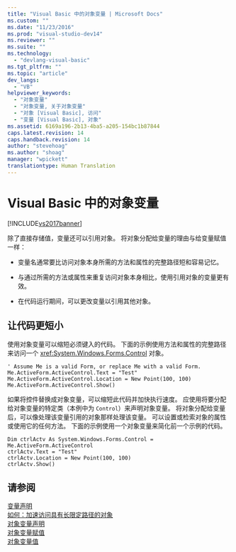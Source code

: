 ```yaml
---
title: "Visual Basic 中的对象变量 | Microsoft Docs"
ms.custom: ""
ms.date: "11/23/2016"
ms.prod: "visual-studio-dev14"
ms.reviewer: ""
ms.suite: ""
ms.technology: 
  - "devlang-visual-basic"
ms.tgt_pltfrm: ""
ms.topic: "article"
dev_langs: 
  - "VB"
helpviewer_keywords: 
  - "对象变量"
  - "对象变量, 关于对象变量"
  - "对象 [Visual Basic], 访问"
  - "变量 [Visual Basic], 对象"
ms.assetid: 6169a196-2b13-4ba5-a205-154bc1b87844
caps.latest.revision: 14
caps.handback.revision: 14
author: "stevehoag"
ms.author: "shoag"
manager: "wpickett"
translationtype: Human Translation
---
```

# Visual Basic 中的对象变量
[!INCLUDE[vs2017banner](../../../../csharp/includes/vs2017banner.md)]

除了直接存储值，变量还可以引用对象。  将对象分配给变量的理由与给变量赋值一样：  
  
-   变量名通常要比访问对象本身所需的方法和属性的完整路径短和容易记忆。  
  
-   与通过所需的方法或属性来重复访问对象本身相比，使用引用对象的变量更有效。  
  
-   在代码运行期间，可以更改变量以引用其他对象。  
  
## 让代码更短小  
 使用对象变量可以缩短必须键入的代码。  下面的示例使用方法和属性的完整路径来访问一个 <xref:System.Windows.Forms.Control> 对象。  
  
```  
' Assume Me is a valid Form, or replace Me with a valid Form.  
Me.ActiveForm.ActiveControl.Text = "Test"  
Me.ActiveForm.ActiveControl.Location = New Point(100, 100)  
Me.ActiveForm.ActiveControl.Show()  
```  
  
 如果将控件替换成对象变量，可以缩短此代码并加快执行速度。  应使用将要分配给对象变量的特定类（本例中为 `Control`）来声明对象变量。  将对象分配给变量后，可以像处理该变量引用的对象那样处理该变量。  可以设置或检索对象的属性或使用它的任何方法。  下面的示例使用一个对象变量来简化前一个示例的代码。  
  
```  
Dim ctrlActv As System.Windows.Forms.Control = Me.ActiveForm.ActiveControl  
ctrlActv.Text = "Test"  
ctrlActv.Location = New Point(100, 100)  
ctrlActv.Show()  
```  
  
## 请参阅  
 [变量声明](../../../../visual-basic/programming-guide/language-features/variables/variable-declaration.md)   
 [如何：加速访问具有长限定路径的对象
](../../../../visual-basic/programming-guide/language-features/variables/how-to-speed-up-access-to-an-object-with-a-long-qualification-path.md)   
 [对象变量声明](../../../../visual-basic/programming-guide/language-features/variables/object-variable-declaration.md)   
 [对象变量赋值](../../../../visual-basic/programming-guide/language-features/variables/object-variable-assignment.md)   
 [对象变量值](../../../../visual-basic/programming-guide/language-features/variables/object-variable-values.md)